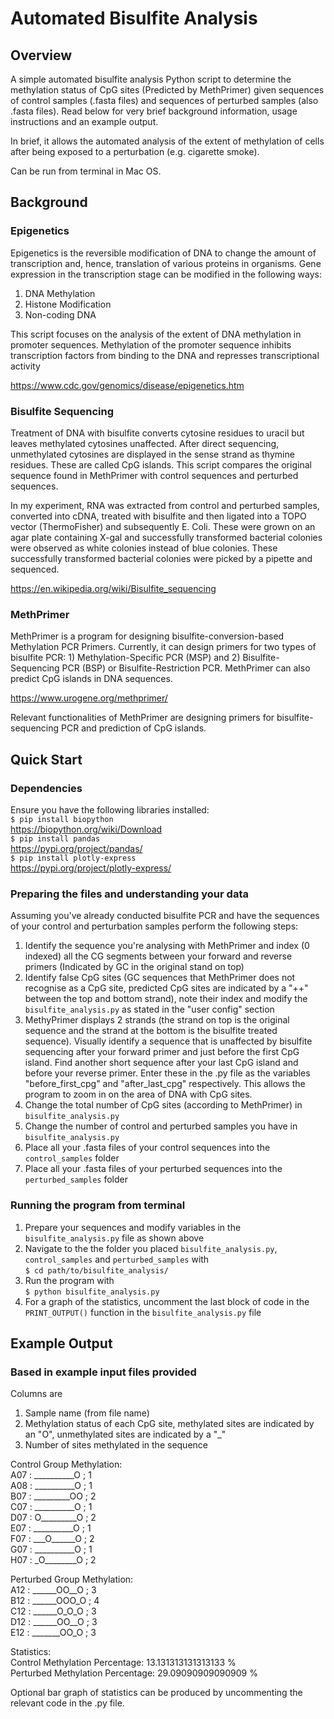 # Automated Bisulfite Analysis

## Overview
A simple automated bisulfite analysis Python script to determine the methylation status of CpG sites (Predicted by MethPrimer) given sequences of control samples (.fasta files) and sequences of perturbed samples (also .fasta files). Read below for very brief background information, usage instructions and an example output.

In brief, it allows the automated analysis of the extent of methylation of cells after being exposed to a perturbation (e.g. cigarette smoke).

Can be run from terminal in Mac OS.

## Background
### Epigenetics
Epigenetics is the reversible modification of DNA to change the amount of transcription and, hence, translation of various proteins in organisms.
Gene expression in the transcription stage can be modified in the following ways:
1. DNA Methylation
3. Histone Modification
4. Non-coding DNA

This script focuses on the analysis of the extent of DNA methylation in promoter sequences. Methylation of the promoter sequence inhibits transcription factors from binding to the DNA and represses transcriptional activity

https://www.cdc.gov/genomics/disease/epigenetics.htm

### Bisulfite Sequencing
Treatment of DNA with bisulfite converts cytosine residues to uracil but leaves methylated cytosines unaffected. After direct sequencing, unmethylated cytosines are displayed in the sense strand as thymine residues. These are called CpG islands. This script compares the original sequence found in MethPrimer with control sequences and perturbed sequences. 

In my experiment, RNA was extracted from control and perturbed samples, converted into cDNA, treated with bisulfite and then ligated into a TOPO vector (ThermoFisher) and subsequently E. Coli. These were grown on an agar plate containing X-gal and successfully transformed bacterial colonies were observed as white colonies instead of blue colonies. These successfully transformed bacterial colonies were picked by a pipette and sequenced.

https://en.wikipedia.org/wiki/Bisulfite_sequencing

### MethPrimer
MethPrimer is a program for designing bisulfite-conversion-based Methylation PCR Primers. Currently, it can design primers for two types of bisulfite PCR: 1) Methylation-Specific PCR (MSP) and 2) Bisulfite-Sequencing PCR (BSP) or Bisulfite-Restriction PCR. MethPrimer can also predict CpG islands in DNA sequences.

https://www.urogene.org/methprimer/

Relevant functionalities of MethPrimer are designing primers for bisulfite-sequencing PCR and prediction of CpG islands.


## Quick Start
### Dependencies
Ensure you have the following libraries installed:<br/>
`$ pip install biopython`<br/>
https://biopython.org/wiki/Download<br/>
`$ pip install pandas`<br/>
https://pypi.org/project/pandas/<br/>
`$ pip install plotly-express`<br/>
https://pypi.org/project/plotly-express/<br/>


### Preparing the files and understanding your data
Assuming you've already conducted bisulfite PCR and have the sequences of your control and perturbation samples perform the following steps:
1. Identify the sequence you're analysing with MethPrimer and index (0 indexed) all the CG segments between your forward and reverse primers (Indicated by GC in the original stand on top)
2. Identify false CpG sites (GC sequences that MethPrimer does not recognise as a CpG site, predicted CpG sites are indicated by a "++" between the top and bottom strand), note their index and modify the `bisulfite_analysis.py` as stated in the "user config" section
3. MethyPrimer displays 2 strands (the strand on top is the original sequence and the strand at the bottom is the bisulfite treated sequence). Visually identify a sequence that is unaffected by bisulfite sequencing after your forward primer and just before the first CpG island. Find another short sequence after your last CpG island and before your reverse primer. Enter these in the .py file as the variables "before_first_cpg" and "after_last_cpg" respectively. This allows the program to zoom in on the area of DNA with CpG sites.
4. Change the total number of CpG sites (according to MethPrimer) in `bisulfite_analysis.py`
5. Change the number of control and perturbed samples you have in `bisulfite_analysis.py`
6. Place all your .fasta files of your control sequences into the `control_samples` folder
7. Place all your .fasta files of your perturbed sequences into the `perturbed_samples` folder

### Running the program from terminal
1. Prepare your sequences and modify variables in the `bisulfite_analysis.py` file as shown above
2. Navigate to the the folder you placed `bisulfite_analysis.py`, `control_samples` and `perturbed_samples` with<br/>
`$ cd path/to/bisulfite_analysis/`
3. Run the program with<br/>
`$ python bisulfite_analysis.py`
4. For a graph of the statistics, uncomment the last block of code in the `PRINT_OUTPUT()` function in the `bisulfite_analysis.py` file

## Example Output
### Based in example input files provided
Columns are
1. Sample name (from file name)
2. Methylation status of each CpG site, methylated sites are indicated by an "O", unmethylated sites are indicated by a "_"
3. Number of sites methylated in the sequence

Control Group Methylation:<br/>
A07 :  __________O ;  1<br/>
A08 :  __________O ;  1<br/>
B07 :  _________OO ;  2<br/>
C07 :  __________O ;  1<br/>
D07 :  O_________O ;  2<br/>
E07 :  __________O ;  1<br/>
F07 :  ___O______O ;  2<br/>
G07 :  __________O ;  1<br/>
H07 :  _O________O ;  2<br/>

Perturbed Group Methylation:<br/>
A12 :  ______OO__O ;  3<br/>
B12 :  ______OOO_O ;  4<br/>
C12 :  ______O_O_O ;  3<br/>
D12 :  ______OO__O ;  3<br/>
E12 :  _______OO_O ;  3<br/>

Statistics:<br/>
Control Methylation Percentage:  13.131313131313133 %<br/>
Perturbed Methylation Percentage:  29.09090909090909 %<br/>

Optional bar graph of statistics can be produced by uncommenting the relevant code in the .py file.

